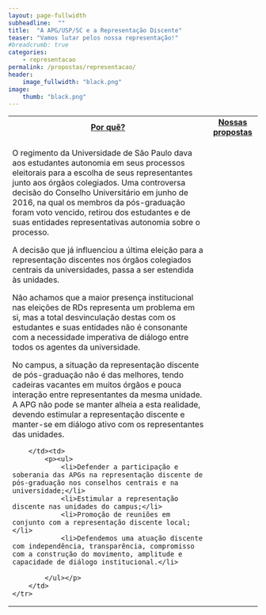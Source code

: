 ```yaml
---
layout: page-fullwidth
subheadline:  ""
title:  "A APG/USP/SC e a Representação Discente"
teaser: "Vamos lutar pelos nossa representação!"
#breadcrumb: true
categories:
    - representacao
permalink: /propostas/representacao/
header:
    image_fullwidth: "black.png"
image:
    thumb: "black.png"
---
```

<table style="width: 100%">
    <tr>
        <td><b><u><center>Por quê?</center></u></b></td><td><b><u><center>Nossas propostas</center></u></b></td>
    </tr><tr>
        <td>
            <p>O regimento da Universidade de São Paulo dava aos estudantes autonomia em seus processos eleitorais para a escolha de seus representantes junto aos órgãos colegiados. Uma controversa decisão do Conselho Universitário em junho de 2016, na qual os membros da pós-graduação foram voto vencido, retirou dos estudantes e de suas entidades representativas autonomia sobre o processo.</p>
            <p>A decisão que já influenciou a última eleição para a representação discentes nos órgãos colegiados centrais da universidades, passa a ser estendida às unidades.</p>
            <p>Não achamos que a maior presença institucional nas eleições de RDs representa um problema em si, mas a total desvinculação destas com os estudantes e suas entidades não é consonante com a necessidade imperativa de diálogo entre todos os agentes da universidade.</p>
            <p>No campus, a situação da representação discente de pós-graduação não é das melhores, tendo cadeiras vacantes em muitos órgãos e pouca interação entre representantes da mesma unidade. A APG não pode se manter alheia a esta realidade, devendo estimular a representação discente e manter-se em diálogo ativo com os representantes das unidades.</p>

        </td><td>
            <p><ul>
                <li>Defender a participação e soberania das APGs na representação discente de pós-graduação nos conselhos centrais e na universidade;</li>
                <li>Estimular a representação discente nas unidades do campus;</li>
                <li>Promoção de reuniões em conjunto com a representação discente local;</li>
                <li>Defendemos uma atuação discente com independência, transparência, compromisso com a construção do movimento, amplitude e capacidade de diálogo institucional.</li>

            </ul></p>
        </td>
    </tr>
</table>
